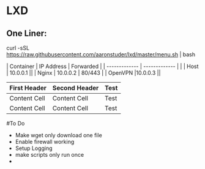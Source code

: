 # LXD

## One Liner:

curl -sSL https://raw.githubusercontent.com/aaronstuder/lxd/master/menu.sh | bash

| Container | IP Address | Forwarded |
| ------------- | ------------- | |
| Host | 10.0.0.1 ||
| Nginx | 10.0.0.2 | 80/443 |
| OpenVPN |10.0.0.3 ||


| First Header  | Second Header | Test |
| ------------- | ------------- | ----- |
| Content Cell  | Content Cell  | Test |
| Content Cell  | Content Cell  | Test |

#To Do
- Make wget only download one file
- Enable firewall working
- Setup Logging
- make scripts only run once
- 
